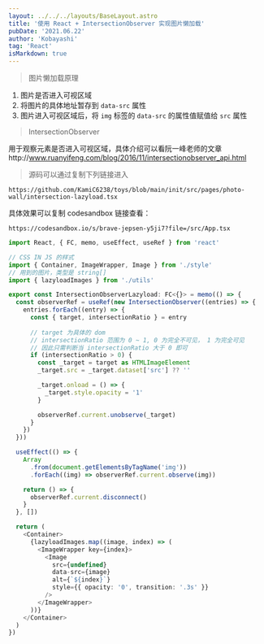 ```yaml
---
layout: ../../../layouts/BaseLayout.astro
title: '使用 React + IntersectionObserver 实现图片懒加载'
pubDate: '2021.06.22'
author: 'Kobayashi'
tag: 'React'
isMarkdown: true
---
```


> 图片懒加载原理

1. 图片是否进入可视区域
2. 将图片的具体地址暂存到 `data-src` 属性
3. 图片进入可视区域后，将 ```img``` 标签的 `data-src` 的属性值赋值给 `src` 属性

> IntersectionObserver

用于观察元素是否进入可视区域，具体介绍可以看阮一峰老师的文章http://www.ruanyifeng.com/blog/2016/11/intersectionobserver_api.html

> 源码可以通过复制下列链接进入
```
https://github.com/KamiC6238/toys/blob/main/init/src/pages/photo-wall/intersection-lazyload.tsx
```

具体效果可以复制 codesandbox 链接查看：
```
https://codesandbox.io/s/brave-jepsen-y5ji7?file=/src/App.tsx
```

```typescript
import React, { FC, memo, useEffect, useRef } from 'react'

// CSS IN JS 的样式
import { Container, ImageWrapper, Image } from './style'
// 用到的图片，类型是 string[]
import { lazyloadImages } from './utils'

export const IntersectionObserverLazyload: FC<{}> = memo(() => {
  const observerRef = useRef(new IntersectionObserver((entries) => {
    entries.forEach((entry) => {
      const { target, intersectionRatio } = entry
        
      // target 为具体的 dom
      // intersectionRatio 范围为 0 ~ 1, 0 为完全不可见， 1 为完全可见
      // 因此只需判断当 intersectionRatio 大于 0 即可
      if (intersectionRatio > 0) {
        const _target = target as HTMLImageElement
        _target.src = _target.dataset['src'] ?? ''

        _target.onload = () => {
          _target.style.opacity = '1'
        }

        observerRef.current.unobserve(_target)
      }
    })
  }))

  useEffect(() => {
    Array
      .from(document.getElementsByTagName('img'))
      .forEach((img) => observerRef.current.observe(img))

    return () => {
      observerRef.current.disconnect()
    }
  }, [])

  return (
    <Container>
      {lazyloadImages.map((image, index) => (
        <ImageWrapper key={index}>
          <Image
            src={undefined}
            data-src={image}
            alt={`${index}`}
            style={{ opacity: '0', transition: '.3s' }}
          />
        </ImageWrapper>
      ))}
    </Container>
  )
})
```